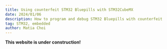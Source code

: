 ```yaml
---
title: Using counterfeit STM32 Bluepills with STM32CubeMX
date: 2024/01/06
description: How to program and debug STM32 Bluepills with counterfeit STM32F103C8T6. 
tag: STM32, embedded
author: Matia Choi
---
```



**This website is under construction!**